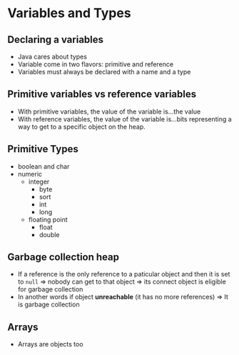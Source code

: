 # Variables and Types

## Declaring a variables

- Java cares about types
- Variable come in two flavors: primitive and reference
- Variables must always be declared with a name and a type

## Primitive variables vs reference variables

- With primitive variables, the value of the variable is...the value
- With reference variables, the value of the variable is...bits representing a way to get to a specific object on the heap.

## Primitive Types

- boolean and char
- numeric
  - integer
    - byte
    - sort
    - int
    - long
  - floating point
    - float
    - double

## Garbage collection heap

- If a reference is the only reference to a paticular object and then it is set to `null` => nobody can get to that object => its connect object is eligible for garbage collection
- In another words if object **unreachable** (it has no more references) => It is garbage collection

## Arrays

- Arrays are objects too
